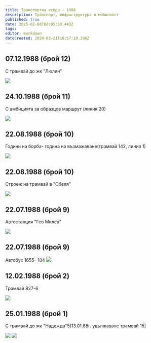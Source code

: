 ```yaml
---
title: Транспортна искра - 1988
description: Транспорт, инфраструктура и мобилност
published: true
date: 2025-02-08T08:05:59.443Z
tags: 
editor: markdown
dateCreated: 2024-02-21T10:57:19.296Z
---
```


## 07.12.1988 (брой 12)
С трамвай до жк "Люлин"

<img src="http://77.85.25.192:1518/trinmo/literature/vestnik-transportna-iskra/1988/1988.12.07-br12.jpg">

## 24.10.1988 (брой 11)
С амбицията за образцов маршрут (линия 20)

<img src="http://77.85.25.192:1518/trinmo/literature/vestnik-transportna-iskra/1988/1988.10.24-br11.jpg">

## 22.08.1988 (брой 10)
Години на борба- година на възмажаване(трамвай 142, линия 1)

<img src="http://77.85.25.192:1518/trinmo/literature/vestnik-transportna-iskra/1988/1988.08.22-br10-2.jpg">

## 22.08.1988 (брой 10)
Строеж на трамвай в "Обеля"

<img src="http://77.85.25.192:1518/trinmo/literature/vestnik-transportna-iskra/1988/1988.08.22-br10-1.jpg">

## 22.07.1988 (брой 9)
Автостанция "Гео Милев"

<img src="9999999999">

## 22.07.1988 (брой 9)
Автобус 1655- 104
<img src="http://77.85.25.192:1518/trinmo/literature/vestnik-transportna-iskra/1988/1988.07.22-br9-1.jpg">

## 12.02.1988 (брой 2)
Трамвай 827-6

<img src="http://77.85.25.192:1518/trinmo/literature/vestnik-transportna-iskra/1988/1988.07.22-br9-2.jpg">

## 25.01.1988 (брой 1)
С трамвай до жк "Надежда"5(13.01.88г. удължаване трамвай 15)

<img src="http://77.85.25.192:1518/trinmo/literature/vestnik-transportna-iskra/1988/1988.01.25-br1-1.jpg">
<img src="http://77.85.25.192:1518/trinmo/literature/vestnik-transportna-iskra/1988/1988.01.25-br1-2.jpg">